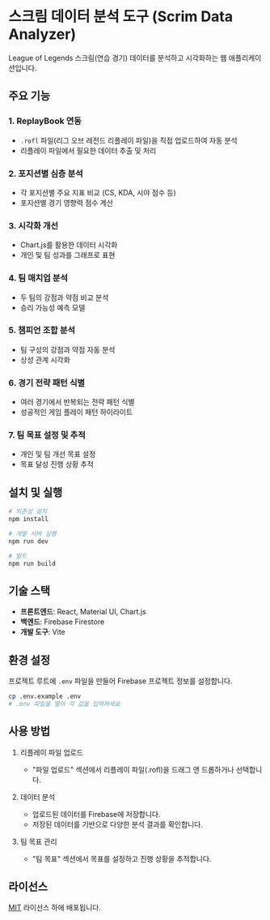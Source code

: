 # 스크림 데이터 분석 도구 (Scrim Data Analyzer)

League of Legends 스크림(연습 경기) 데이터를 분석하고 시각화하는 웹 애플리케이션입니다.

## 주요 기능

### 1. ReplayBook 연동
- `.rofl` 파일(리그 오브 레전드 리플레이 파일)을 직접 업로드하여 자동 분석
- 리플레이 파일에서 필요한 데이터 추출 및 처리

### 2. 포지션별 심층 분석
- 각 포지션별 주요 지표 비교 (CS, KDA, 시야 점수 등)
- 포지션별 경기 영향력 점수 계산

### 3. 시각화 개선
- Chart.js를 활용한 데이터 시각화
- 개인 및 팀 성과를 그래프로 표현

### 4. 팀 매치업 분석
- 두 팀의 강점과 약점 비교 분석
- 승리 가능성 예측 모델

### 5. 챔피언 조합 분석
- 팀 구성의 강점과 약점 자동 분석
- 상성 관계 시각화

### 6. 경기 전략 패턴 식별
- 여러 경기에서 반복되는 전략 패턴 식별
- 성공적인 게임 플레이 패턴 하이라이트

### 7. 팀 목표 설정 및 추적
- 개인 및 팀 개선 목표 설정
- 목표 달성 진행 상황 추적

## 설치 및 실행

```bash
# 의존성 설치
npm install

# 개발 서버 실행
npm run dev

# 빌드
npm run build
```

## 기술 스택

- **프론트엔드**: React, Material UI, Chart.js
- **백엔드**: Firebase Firestore
- **개발 도구**: Vite

## 환경 설정

프로젝트 루트에 `.env` 파일을 만들어 Firebase 프로젝트 정보를 설정합니다.

```bash
cp .env.example .env
# .env 파일을 열어 각 값을 입력하세요
```
## 사용 방법

1. 리플레이 파일 업로드
   - "파일 업로드" 섹션에서 리플레이 파일(.rofl)을 드래그 앤 드롭하거나 선택합니다.

2. 데이터 분석
   - 업로드된 데이터를 Firebase에 저장합니다.
   - 저장된 데이터를 기반으로 다양한 분석 결과를 확인합니다.

3. 팀 목표 관리
   - "팀 목표" 섹션에서 목표를 설정하고 진행 상황을 추적합니다.

## 라이선스

[MIT](LICENSE) 라이선스 하에 배포됩니다.
